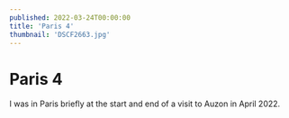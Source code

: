 ```yaml
---
published: 2022-03-24T00:00:00
title: 'Paris 4'
thumbnail: 'DSCF2663.jpg'
---
```

# Paris 4

I was in Paris briefly at the start and end of a visit to Auzon in April 2022.
